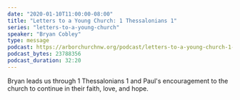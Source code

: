 ```yaml
---
date: "2020-01-10T11:00:00-08:00"
title: "Letters to a Young Church: 1 Thessalonians 1"
series: "letters-to-a-young-church"
speaker: "Bryan Cobley"
type: message
podcast: https://arborchurchnw.org/podcast/letters-to-a-young-church-1-thessalonians-1.m4a
podcast_bytes: 23788356
podcast_duration: 32:20
---
```


Bryan leads us through 1 Thessalonians 1 and Paul's encouragement to the church to continue in their faith, love, and hope.

